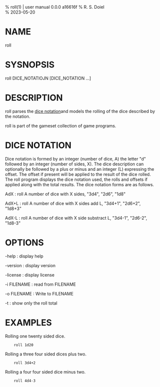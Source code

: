 % roll(1) | user manual 0.0.0 a16616f
% R. S. Doiel  
% 2023-05-20

# NAME

roll

# SYSNOPSIS

roll DICE_NOTATIOJN [DICE_NOTATION ...]

# DESCRIPTION

roll parses the [dice notation](https://en.wikipedia.org/wiki/Dice_notation)and models the rolling of the dice described by the notation.

roll is part of the gameset collection of game programs.

# DICE NOTATION

Dice notation is formed by an integer (number of dice, A) the letter "d" followed by an integer (number of sides, X). The dice description can optionally be followed by a plus or minus and an integer (L) expressing the offset. The offset if present will be applied to the result of the dice rolled.  The roll program displays the dice notation used, the rolls and offsets if applied along with the total results. The dice notation forms are as follows.

AdX
: roll A number of dice with X sides, "3d4", "2d6", "1d8"

AdX+L
: roll A number of dice with X sides add L, "3d4+1", "2d6+2", "1d8+3"

AdX-L
: roll A number of dice with X side substract L, "3d4-1", "2d6-2", "1d8-3"


# OPTIONS

-help
: display help

-version
: display version

-license
: display license

-i FILENAME
: read from FILENAME

-o FILENAME
: Write to FILENAME

-t
: show only the roll total


# EXAMPLES

Rolling one twenty sided dice.

~~~
	roll 1d20
~~~

Rolling a three four sided dices plus two.

~~~
	roll 3d4+2
~~~

Rolling a four four sided dice minus two.

~~~
    roll 4d4-3
~~~


